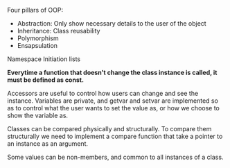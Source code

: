 Four pillars of OOP:
- Abstraction: Only show necessary details to the user of the object
- Inheritance: Class reusability
- Polymorphism
- Ensapsulation

Namespace
Initiation lists

**Everytime a function that doesn't change the class instance is called, it must be defined as const.**

Accessors are useful to control how users can change and see the instance. Variables are private, and getvar and setvar are implemented so as to control what the user wants to set the value as, or how we choose to show the variable as.

Classes can be compared physically and structurally. To compare them structurally we need to implement a compare function that take a pointer to an instance as an argument.

Some values can be non-members, and common to all instances of a class.


